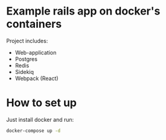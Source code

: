 # Example rails app on docker's containers

Project includes:
* Web-application
* Postgres
* Redis
* Sidekiq
* Webpack (React)

# How to set up
Just install docker and run:
```bash
docker-compose up -d
```
